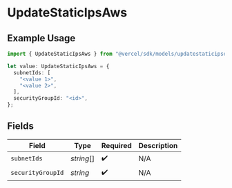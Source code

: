 # UpdateStaticIpsAws

## Example Usage

```typescript
import { UpdateStaticIpsAws } from "@vercel/sdk/models/updatestaticipsop.js";

let value: UpdateStaticIpsAws = {
  subnetIds: [
    "<value 1>",
    "<value 2>",
  ],
  securityGroupId: "<id>",
};
```

## Fields

| Field              | Type               | Required           | Description        |
| ------------------ | ------------------ | ------------------ | ------------------ |
| `subnetIds`        | *string*[]         | :heavy_check_mark: | N/A                |
| `securityGroupId`  | *string*           | :heavy_check_mark: | N/A                |